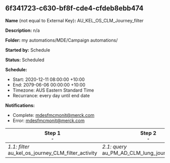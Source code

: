 ## 6f341723-c630-bf8f-cde4-cfdeb8ebb474

**Name** (not equal to External Key)**:** AU_KEL_OS_CLM_Journey_filter

**Description:** n/a

**Folder:** my automations/MDE/Campaign automations/

**Started by:** Schedule

**Status:** Scheduled

**Schedule:**

* Start: 2020-12-11 08:00:00 +10:00
* End: 2079-06-06 00:00:00 +10:00
* Timezone: AUS Eastern Standard Time
* Recurrance: every day until end date

**Notifications:**

* Complete: mdesfmcmonit@merck.com
* Error: mdesfmcmonit@merck.com

| Step 1<br>_<small>-</small>_ | Step 2<br>_<small>-</small>_ |
| --- | --- |
| _1.1: filter_<br>au_kel_os_journey_CLM_filter_activity | _2.1: query_<br>au_PM_AD_CLM_lung_journey_entryde |
